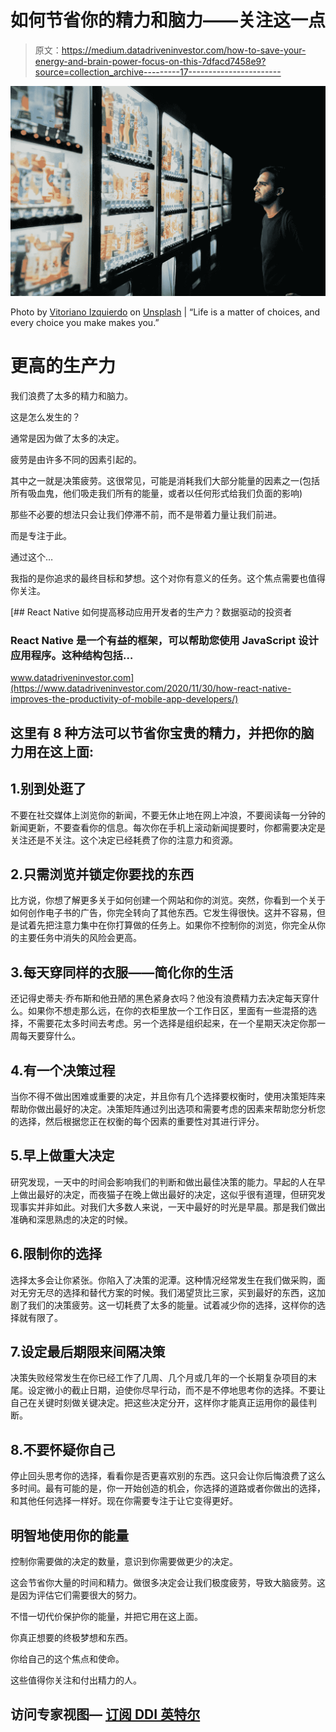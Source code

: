 # 如何节省你的精力和脑力——关注这一点

> 原文：<https://medium.datadriveninvestor.com/how-to-save-your-energy-and-brain-power-focus-on-this-7dfacd7458e9?source=collection_archive---------17----------------------->

![](img/519b0f6a47f750a0539e0ea96cbab0d8.png)

Photo by [Vitoriano Izquierdo](https://unsplash.com/@victoriano) on [Unsplash](https://unsplash.com) | “Life is a matter of choices, and every choice you make makes you.”

# 更高的生产力

我们浪费了太多的精力和脑力。

这是怎么发生的？

通常是因为做了太多的决定。

疲劳是由许多不同的因素引起的。

其中之一就是决策疲劳。这很常见，可能是消耗我们大部分能量的因素之一(包括所有吸血鬼，他们吸走我们所有的能量，或者以任何形式给我们负面的影响)

那些不必要的想法只会让我们停滞不前，而不是带着力量让我们前进。

而是专注于此。

通过这个…

我指的是你追求的最终目标和梦想。这个对你有意义的任务。这个焦点需要也值得你关注。

[](https://www.datadriveninvestor.com/2020/11/30/how-react-native-improves-the-productivity-of-mobile-app-developers/) [## React Native 如何提高移动应用开发者的生产力？数据驱动的投资者

### React Native 是一个有益的框架，可以帮助您使用 JavaScript 设计应用程序。这种结构包括…

www.datadriveninvestor.com](https://www.datadriveninvestor.com/2020/11/30/how-react-native-improves-the-productivity-of-mobile-app-developers/) 

## 这里有 8 种方法可以节省你宝贵的精力，并把你的脑力用在这上面:

## 1.别到处逛了

不要在社交媒体上浏览你的新闻，不要无休止地在网上冲浪，不要阅读每一分钟的新闻更新，不要查看你的信息。每次你在手机上滚动新闻提要时，你都需要决定是关注还是不关注。这个决定已经耗费了你的注意力和资源。

## 2.只需浏览并锁定你要找的东西

比方说，你想了解更多关于如何创建一个网站和你的浏览。突然，你看到一个关于如何创作电子书的广告，你完全转向了其他东西。它发生得很快。这并不容易，但是试着先把注意力集中在你打算做的任务上。如果你不控制你的浏览，你完全从你的主要任务中消失的风险会更高。

## 3.每天穿同样的衣服——简化你的生活

还记得史蒂夫·乔布斯和他丑陋的黑色紧身衣吗？他没有浪费精力去决定每天穿什么。如果你不想走那么远，在你的衣柜里放一个工作日区，里面有一些混搭的选择，不需要花太多时间去考虑。另一个选择是组织起来，在一个星期天决定你那一周每天要穿什么。

## 4.有一个决策过程

当你不得不做出困难或重要的决定，并且你有几个选择要权衡时，使用决策矩阵来帮助你做出最好的决定。决策矩阵通过列出选项和需要考虑的因素来帮助您分析您的选择，然后根据您正在权衡的每个因素的重要性对其进行评分。

## 5.早上做重大决定

研究发现，一天中的时间会影响我们的判断和做出最佳决策的能力。早起的人在早上做出最好的决定，而夜猫子在晚上做出最好的决定，这似乎很有道理，但研究发现事实并非如此。对我们大多数人来说，一天中最好的时光是早晨。那是我们做出准确和深思熟虑的决定的时候。

## 6.限制你的选择

选择太多会让你紧张。你陷入了决策的泥潭。这种情况经常发生在我们做采购，面对无穷无尽的选择和替代方案的时候。我们渴望货比三家，买到最好的东西，这加剧了我们的决策疲劳。这一切耗费了太多的能量。试着减少你的选择，这样你的选择就有限了。

## 7.设定最后期限来间隔决策

决策失败经常发生在你已经工作了几周、几个月或几年的一个长期复杂项目的末尾。设定微小的截止日期，迫使你尽早行动，而不是不停地思考你的选择。不要让自己在关键时刻做关键决定。把这些决定分开，这样你才能真正运用你的最佳判断。

## 8.不要怀疑你自己

停止回头思考你的选择，看看你是否更喜欢别的东西。这只会让你后悔浪费了这么多时间。最有可能的是，你一开始创造的机会，你选择的道路或者你做出的选择，和其他任何选择一样好。现在你需要专注于让它变得更好。

## 明智地使用你的能量

控制你需要做的决定的数量，意识到你需要做更少的决定。

这会节省你大量的时间和精力。做很多决定会让我们极度疲劳，导致大脑疲劳。这是因为评估它们需要很大的努力。

不惜一切代价保护你的能量，并把它用在这上面。

你真正想要的终极梦想和东西。

你给自己的这个焦点和使命。

这些值得你关注和付出精力的人。

## 访问专家视图— [订阅 DDI 英特尔](https://datadriveninvestor.com/ddi-intel)